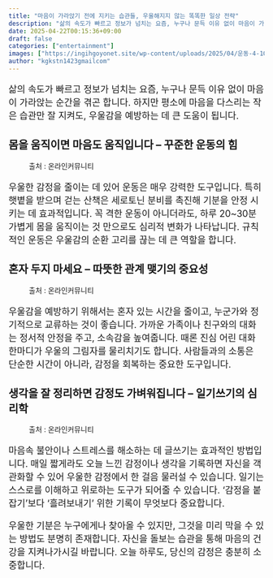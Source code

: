 ```yaml
---
title: "마음이 가라앉기 전에 지키는 습관들, 우울해지지 않는 똑똑한 일상 전략"
description: "삶의 속도가 빠르고 정보가 넘치는 요즘, 누구나 문득 이유 없이 마음이 가라앉는 순간을 겪곤 합니다. 하지만 평소에 마음을 다스리는 작은 습관만 잘 지켜도, 우울감을 예방하는 데 큰 도움이 됩니다."
date: 2025-04-22T00:15:36+09:00
draft: false
categories: ["entertainment"]
images: ["https://ingihgoyonet.site/wp-content/uploads/2025/04/운동-4-1024x683.jpg", "https://ingihgoyonet.site/wp-content/uploads/2025/04/모임-1024x683.jpg", "https://ingihgoyonet.site/wp-content/uploads/2025/04/정신건강글쓰기-1024x683.png"]
author: "kgkstn1423gmailcom"
---
```


<p style="font-size:18px">삶의 속도가 빠르고 정보가 넘치는 요즘, 누구나 문득 이유 없이 마음이 가라앉는 순간을 겪곤 합니다. 하지만 평소에 마음을 다스리는 작은 습관만 잘 지켜도, 우울감을 예방하는 데 큰 도움이 됩니다.</p> <h2 >몸을 움직이면 마음도 움직입니다 – 꾸준한 운동의 힘</h2> <figure ><img src="https://ingihgoyonet.site/wp-content/uploads/2025/04/운동-4-1024x683.jpg" alt="" style="aspect-ratio:16/9;object-fit:cover"/><figcaption >출처 : 온라인커뮤니티</figcaption></figure> <p style="font-size:18px">우울한 감정을 줄이는 데 있어 운동은 매우 강력한 도구입니다. 특히 햇볕을 받으며 걷는 산책은 세로토닌 분비를 촉진해 기분을 안정 시키는 데 효과적입니다. 꼭 격한 운동이 아니더라도, 하루 20~30분 가볍게 몸을 움직이는 것 만으로도 심리적 변화가 나타납니다. 규칙적인 운동은 우울감의 순환 고리를 끊는 데 큰 역할을 합니다.</p> <h2 >혼자 두지 마세요 – 따뜻한 관계 맺기의 중요성</h2> <figure ><img src="https://ingihgoyonet.site/wp-content/uploads/2025/04/모임-1024x683.jpg" alt="" style="aspect-ratio:16/9;object-fit:cover"/><figcaption >출처 : 온라인커뮤니티</figcaption></figure> <p style="font-size:18px">우울감을 예방하기 위해서는 혼자 있는 시간을 줄이고, 누군가와 정기적으로 교류하는 것이 좋습니다. 가까운 가족이나 친구와의 대화는 정서적 안정을 주고, 소속감을 높여줍니다. 때론 진심 어린 대화 한마디가 우울의 그림자를 물리치기도 합니다. 사람들과의 소통은 단순한 시간이 아니라, 감정을 회복하는 중요한 도구입니다.</p> <h2 >생각을 잘 정리하면 감정도 가벼워집니다 – 일기쓰기의 심리학</h2> <figure ><img src="https://ingihgoyonet.site/wp-content/uploads/2025/04/정신건강글쓰기-1024x683.png" alt="" style="aspect-ratio:16/9;object-fit:cover"/><figcaption >출처 : 온라인커뮤니티</figcaption></figure> <p style="font-size:18px">마음속 불안이나 스트레스를 해소하는 데 글쓰기는 효과적인 방법입니다. 매일 짧게라도 오늘 느낀 감정이나 생각을 기록하면 자신을 객관화할 수 있어 우울한 감정에서 한 걸음 물러설 수 있습니다. 일기는 스스로를 이해하고 위로하는 도구가 되어줄 수 있습니다. ‘감정을 붙잡기’보다 ‘흘려보내기’ 위한 기록이 무엇보다 중요합니다.</p> <p style="font-size:18px">우울한 기분은 누구에게나 찾아올 수 있지만, 그것을 미리 막을 수 있는 방법도 분명히 존재합니다. 자신을 돌보는 습관을 통해 마음의 건강을 지켜나가시길 바랍니다. 오늘 하루도, 당신의 감정은 충분히 소중합니다.</p>